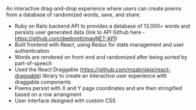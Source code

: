 An interactive drag-and-drop experience where users can create poems from a database of randomized words, save, and share.

+ Ruby on Rails backend API to provides a database of 13,000+ words and persists user generated data (link to API Github here - https://github.com/deebnntt/magNET-API)
+ Built frontend with React, using Redux for state management and user authentication
+ Words are rendered on front-end and randomized after being sorted by part-of-speech
+ Used the React Draggable (https://github.com/mzabriskie/react-draggable) library to create an interactive user experience with draggable components
+ Poems persist with X and Y page coordinates and are then stringified based on a row arrangment
+ User interface designed with custom CSS
